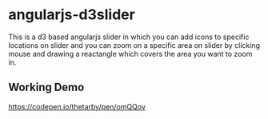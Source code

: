 # angularjs-d3slider

This is a d3 based angularjs slider in which you can add icons to specific locations on 
slider and you can zoom on a specific area on slider by clicking mouse and drawing a 
reactangle which covers the area you want to zoom in.

## Working Demo

https://codepen.io/thetarby/pen/omQQov
